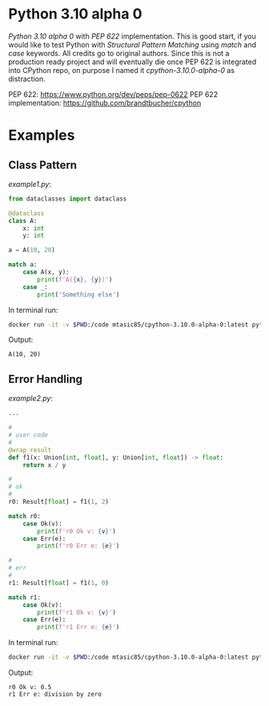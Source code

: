 # Python 3.10 alpha 0

*Python 3.10 alpha 0* with *PEP 622* implementation. This is good start, if you would like to test Python with *Structural Pattern Matching* using *match* and *case* keywords. All credits go to original authors. Since this is not a production ready project and will eventually die once PEP 622 is integrated into CPython repo, on purpose I named it _cpython-3.10.0-alpha-0_ as distraction.

PEP 622: https://www.python.org/dev/peps/pep-0622
PEP 622 implementation: https://github.com/brandtbucher/cpython


# Examples

## Class Pattern

*example1.py*:
```python
from dataclasses import dataclass

@dataclass
class A:
    x: int
    y: int

a = A(10, 20)

match a:
    case A(x, y):
        print(f'A({x}, {y})')
    case _:
        print('Something else')
```

In terminal run:
```bash
docker run -it -v $PWD:/code mtasic85/cpython-3.10.0-alpha-0:latest python example1.py
```

Output:
```
A(10, 20)
```


## Error Handling 

*example2.py*:
```python
...

#
# user code
#
@wrap_result
def f1(x: Union[int, float], y: Union[int, float]) -> float:
    return x / y

#
# ok
#
r0: Result[float] = f1(1, 2)

match r0:
    case Ok(v):
        print(f'r0 Ok v: {v}')
    case Err(e):
        print(f'r0 Err e: {e}')

#
# err
#
r1: Result[float] = f1(1, 0)

match r1:
    case Ok(v):
        print(f'r1 Ok v: {v}')
    case Err(e):
        print(f'r1 Err e: {e}')
```

In terminal run:
```bash
docker run -it -v $PWD:/code mtasic85/cpython-3.10.0-alpha-0:latest python example2.py
```

Output:
```
r0 Ok v: 0.5
r1 Err e: division by zero
```

